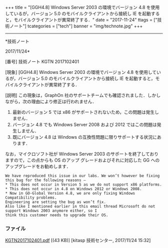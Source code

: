 ﻿+++
title = "[GGH4.8] Windows Server 2003 の環境でバージョン 4.8 を使用しているが，バージョン 5.0 のモバイルクライアントから接続し IE を起動すると，モバイルクライアントが異常終了する．"
date = "2017-11-24"
ttags = ["技術ノート"]
tcategories = ["tech"]
banner = "img/technote.jpg"
+++

-----------------------------------------------------------------------------------------------------------------------------

*技術ノート

2017/11/24*


[番号]
技術ノート KGTN 2017102401

[現象]
[GGH4.8] Windows Server 2003 の環境でバージョン 4.8
を使用しているが，バージョン 5.0 のモバイルクライアントから接続し IE
を起動すると，モバイルクライアントが異常終了する．

[説明]
この現象は，GraphOn
社のサポートチームでも確認されました．しかしながら，次の理由により修正は行われません．

1. 最新のバージョン 5 では x86
がサポートされないため，この問題は発生しません．
2. バージョン 4.8 でも Windows Server 2008 および 2012
ではこの問題は発生しません．
3. 既にバージョン 4.8 は Windows
の互換性問題に限りサポートする状況にあります．

なお，マイクロソフト社が Windows Server 2003
のサポートを終了しておりますので，この点からも OS のアップ
グレードおよびそれに対応した GG へのアップグレードをお勧めします．

    We have reproduced this issue in our labs. We won’t however be fixing this bug for the following reasons –
    * This does not occur in Version 5 as we do not support x86 platforms.
    * This does not occur in 4.8 on Windows 2012 or Windows 2008.
    * Now in GO-Global Version 4.8, we are only fixing Windows Compatibility problems.
    Engineering are setting the bug as won’t fix.
    Also like I mentioned earlier in this email thread Microsoft do not support Windows 2003 anymore either, so I
    think this customer needs to upgrade their OS.


### ファイル

 
 


[KGTN2017102401.pdf](http://techreport.kitasp.net/attachments/download/3870/KGTN2017102401.pdf)
 [(43 KB)] [kitasp 技術センター, 2017/11/24
15:32]


 


 

